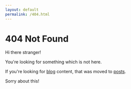```yaml
---
layout: default
permalink: /404.html
---
```


<div class="post">
  <h1>404 Not Found</h1>
  <p>Hi there stranger!</p>
  <p>You're looking for something which is not here.</p>
  <p>If you're looking for <a href="/blog">blog</a> content, that was moved to <a href="/posts">posts</a>.</p>
  
  <p id="redirection">Sorry about this!</p>
  <script>
  if (window.location.href.indexOf("/blog") === 6) {
    document.getElementById('redirection').innerHTML = 'Redirecting...please hold on...';
    var currentHref = window.location.href;
    var newHref = currentHref.replace('/blog/', '/posts/');
    window.location.href = newHref;
  }
  </script>
  
</div>
